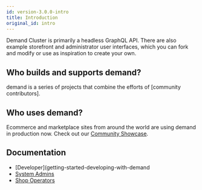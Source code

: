 ```yaml
---
id: version-3.0.0-intro
title: Introduction
original_id: intro
---
```


Demand Cluster is primarily a headless GraphQL API. There are also example storefront and administrator user interfaces, which you can fork and modify or use as inspiration to create your own.

## Who builds and supports demand?

demand is a series of projects that combine the efforts of [community contributors].

## Who uses demand?

Ecommerce and marketplace sites from around the world are using demand in production now. Check out our [Community Showcase](community-showcase).

## Documentation

- [Developer](getting-started-developing-with-demand
- [System Admins](deploying)
- [Shop Operators](dashboard)
